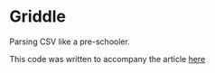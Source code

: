 Griddle
=======

Parsing CSV like a pre-schooler.

This code was written to accompany the article [here](http://pregnantfist.tumblr.com/post/42406731034/eating-glue-or-how-to-parse-csv-like-a-pre-schooler)
